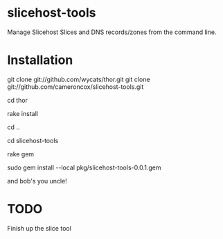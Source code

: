 slicehost-tools
===============

Manage Slicehost Slices and DNS records/zones from the command line. 

Installation
============

git clone git://github.com/wycats/thor.git
git clone git://github.com/cameroncox/slicehost-tools.git

cd thor

rake install

cd ..

cd slicehost-tools

rake gem

sudo gem install --local pkg/slicehost-tools-0.0.1.gem

and bob's you uncle!


TODO
====

Finish up the slice tool